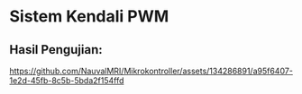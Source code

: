 
# Sistem Kendali PWM

## Hasil Pengujian:

https://github.com/NauvalMRI/Mikrokontroller/assets/134286891/a95f6407-1e2d-45fb-8c5b-5bda2f154ffd




